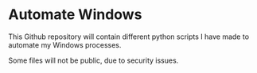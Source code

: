 # Automate Windows

This Github repository will contain different python scripts I have made to automate my Windows processes.

Some files will not be public, due to security issues.
